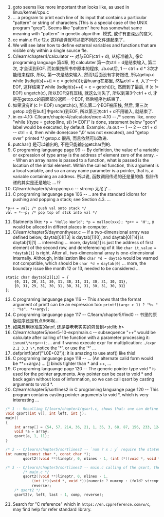 1. goto seems like more important than looks like, as used in linux/kernel/cpu.c  
2. ... a program to print each line of its input that contains a particular "pattern" or string of characters.(This is a special case of the UNIX program "grep"). Seems like "pattern" here has somewhat same meaning with "pattern" in genetic algorithm. 模式, 或许有更深远的意义.  
3. cc main.c f1.c f2.c 这样编译就可以把不同的文件连起来了..
4. We will see later how to define external variables and functions that are visible only within a single source fle.  
5. C/learn/chapter4/calculator -- 对与EOF(ctrl + d), 从标准输入, 像C programing language 第4章, 的 calculater 第一次ctrl + d是结束输入, 第二次, 才会读到EOF. 而如果按照书中原本的程序, ./a.out后, 1 -- ctrl + d * 3次才能结束程序, 所以, 第一次是结束输入, 然而1后面没有字符跟进, 所以getop.c while (isdigit(s[++i] = c = getch()));会huang在那里, 然后ctrl + d, 入了一个EOF, 这样结束了while (isdigit(s[++i] = c = getch()));, 然而到了最后, if (c != EOF) ungetch(c), 所以EOF没有压栈, 就这么消失了, 所以到第3个ctrl + d, 才是在getop.c的前面部分返回一个EOF, 然后程序也结束了.  
6. 如果没有if (c != EOF) ungetch(c), 那么第二个EOF被压栈, 然后, 第三次getop.c会在buf[]中getch()到EOF, 所以第三次ctrl + d不用输入, 就结束了.  
7. in ex-4.10: C/learn/chapter4/calculator/exec-4.10 -- /* seems like, once "while ((type = getop(line, s)) != EOF)" is done, statement  below "goon" label would be executed, by default. Example: ./a.out -- 1 -- 2 -- ctrl + d -- ctrl + d, then while done(case '\0' was not executed), and "getop over" printed */  getop.c 很吊, 而且依然可以改进.  
8. putchar() 是可以输出的, 不是只能输出getchar到的.
9. C programing languange page 99 -- By definition, the value of a variable or expression of type array is the address of element zero of the array. -- When an array name is passed to a function, what is passed is the location of the initial element. Within the called function, this argument is a local variable, and so an array name parameter is a pointer, that is, a variable containing an address. 所以说, 函数调用传递的还是量的值. 指针传递的其实是还是地址 ... !?  
9. C/learn/chapter5/strcpycmp.c -- strcmp 太吊了...
10. C programing languange page 106 -- .. are the standard idioms for pushing and popping a stack; see Section 4.3. ...
```
*p++ = val; /* push val onto stack */
val = *--p; /* pop top of stck into val */
```
11. Statments like: `*p = "Hello World";` `*p = malloc(xxx); *p++ = 'H';`, p would be alloced in differet places in computer.
12. C/learn/chapter5/daymonthyear.c -- If a two-dimensional array was defined below, daytab[0][13] is daytab[1][0], and daytab[0][14] is daytab[1][1] ... interesting ... more, daytab[1] is just the address of first element of the second row, and dereferencing of it like `char it_value = *daytab[1]` is right. After all, two-dimensional array is one-dimensional internally. Although, initialization like `char *d = daytab` would be warned not compatible, which should be `char *d = daytab[0]` ...  more, the boundary issue like month 12 or 13, needed to be considered ...  
```
static char daytab[2][13] = {
    {0, 31, 28, 31, 30, 31, 30, 31, 31, 30, 31, 30, 31},
    {0, 31, 29, 31, 30, 31, 30, 31, 31, 30, 31, 30, 31}
};
```
13. C programing languange page 116 -- This shows that the format argument of printf can be an expression too: `printf((argc > 1) ? "%s " : "%s", *++argv);`  
14. C programing languange page 117 -- C/learn/chapter5/find0 -- 书里的原版程序还是有点666啊...  
15. 如果想用标准库的atof, 还是要老老实实的包含到<stdlib.h>  
16. C/learn/chapter5/exer5-10-expr/main.c -- subsequence "++" would be calculate after calling of the function with a parameter processing it: `isnum(\*argv++)`; ... and if wanna execute expr for multiplication: `./expr 2.2 3.3 \*`, notice the '\*', or use the '*' ...  
17. defprintf(atof("1.0E+02")); it is amazing to use atof() like this!  
18. C programing languange page 118 -- ... (An alternate calid form would be **++argv.) ... [] binds tighter than * and ++, ...  
19. C programing languange page 120 -- The generic pointer type void * is used for the pointer arguments. Any pointer can be cast to void * and back again without loss of information, so we can call qsort by casting arguments to void *.  
20. C/learn/chapter5/sortlines2 in C programing languange page 120 -- This program contains casting pointer arguments to void *, which is very interesting ...  
```C
/* 1 -- Recalling C/learn/chapter4/qsort.c, shows that: one can define another void pointer to the already defined int array[], and calling qsort using the void one, but, defining and decaleration of qsort must use the int v[] and not changing it into void. */
void qsort(int v[], int left, int j);
main()
{
    int array[] = {54, 57, 214, 36, 21, 1, 35, 3, 68, 87, 156, 233, 124};
    void *a = array;
    qsort(a, 1, 11);
}

/* 2 -- C/learn/chapter5/sortlines2 -- `num ? x : y` require the statement x and y possessing same type, so, arguments of `int numcmp()` need to be const char * just like strcmp dose */
int numcmp(const char *, const char *);
        qsort2((void **)lineptr, 0, nlines - 1, (int (*)(void *, void *))(num ? numcmp : strcmp));

/* 3 -- C/learn/chapter5/sortlines2 -- main.c calling of the qsort, the (int (*)(void *, void *)) was not nesserary, unless function type need to be cast. So recursively calling qsort during qsort function, the qsort argument was simply qsort. (the (int ..) above maybe not eliminated) */
		/* main.c */
        qsort2((void **)lineptr, 0, nlines - 1,
            (int (*)(void *, void *))(numeric ? numcmp : (fold? strcmpf : strcmp)),
            reverse);
	/* qsort2 */
	qsort2(v, left, last - 1, comp, reverse);
```
21. Search for "C reference" which in `https://en.cppreference.com/w/c`, may find help for refer standard library.  
